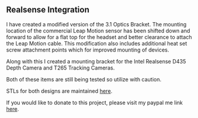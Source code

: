 ## Realsense Integration

I have created a modified version of the 3.1 Optics Bracket. The mounting location of the commercial Leap Motion sensor has been shifted down and forward to allow for a flat top for the headset and better clearance to attach the Leap Motion cable. This modification also includes additional heat set screw attachment points which for improved mounting of devices. 

Along with this I created a mounting bracket for the Intel Realsense D435 Depth Camera and T265 Tracking Cameras.

Both of these items are still being tested so utilize with caution. 

STLs for both designs are maintained [here](https://github.com/ltstein/Polaris/tree/dev/Mechanical/North%20Star%20Release%203%203D%20Files/Experimental).






If you would like to donate to this project, please visit my paypal me link [here](https://paypal.me/lincolnstein).
